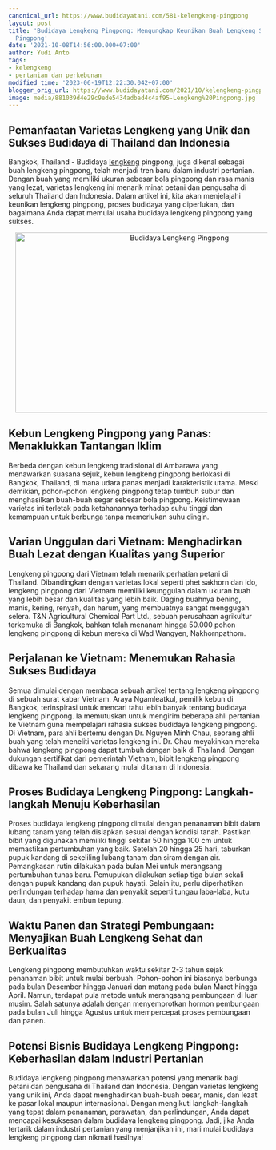 ```yaml
---
canonical_url: https://www.budidayatani.com/581-kelengkeng-pingpong
layout: post
title: 'Budidaya Lengkeng Pingpong: Mengungkap Keunikan Buah Lengkeng Seukuran Bola
  Pingpong'
date: '2021-10-08T14:56:00.000+07:00'
author: Yudi Anto
tags:
- kelengkeng
- pertanian dan perkebunan
modified_time: '2023-06-19T12:22:30.042+07:00'
blogger_orig_url: https://www.budidayatani.com/2021/10/kelengkeng-pingpong-vietnam-panen-di.html
image: media/881039d4e29c9ede5434adbad4c4af95-Lengkeng%20Pingpong.jpg
---
```

<h2>Pemanfaatan Varietas Lengkeng yang Unik dan Sukses Budidaya di Thailand dan Indonesia</h2><p>Bangkok, Thailand - Budidaya <a href="https://www.budidayatani.com/search/label/kelengkeng">lengkeng</a> pingpong, juga dikenal sebagai buah lengkeng pingpong, telah menjadi tren baru dalam industri pertanian. Dengan buah yang memiliki ukuran sebesar bola pingpong dan rasa manis yang lezat, varietas lengkeng ini menarik minat petani dan pengusaha di seluruh Thailand dan Indonesia. Dalam artikel ini, kita akan menjelajahi keunikan lengkeng pingpong, proses budidaya yang diperlukan, dan bagaimana Anda dapat memulai usaha budidaya lengkeng pingpong yang sukses.</p><div class="separator" style="clear: both; text-align: center;"><a href="https://blogger.googleusercontent.com/img/b/R29vZ2xl/AVvXsEhg6nNlWNxxTs-oCReRj6_iz67sb_ID1WDQVDfb2cq2gVDnoYMjlPPWScJAEkZXUl_mJVNO1AoNVj9BHCR3HggRkClq1xYHYSpgkIMrc09zDEElsgIi3hOszZkk1WLb849oXwXR4UKsH69y9hnZMvp1Zj1_T74z2tJXu1jT3DvfyaML3nAIyr9NqMxRsyQd/s2133/Lengkeng%20Pingpong.jpg" imageanchor="1" style="margin-left: 1em; margin-right: 1em;"><img alt="Budidaya Lengkeng Pingpong" border="0" data-original-height="1200" data-original-width="2133" height="360" src="https://blogger.googleusercontent.com/img/b/R29vZ2xl/AVvXsEhg6nNlWNxxTs-oCReRj6_iz67sb_ID1WDQVDfb2cq2gVDnoYMjlPPWScJAEkZXUl_mJVNO1AoNVj9BHCR3HggRkClq1xYHYSpgkIMrc09zDEElsgIi3hOszZkk1WLb849oXwXR4UKsH69y9hnZMvp1Zj1_T74z2tJXu1jT3DvfyaML3nAIyr9NqMxRsyQd/w640-h360/Lengkeng%20Pingpong.jpg" width="640" /></a></div><h2>Kebun Lengkeng Pingpong yang Panas: Menaklukkan Tantangan Iklim</h2><p>Berbeda dengan kebun lengkeng tradisional di Ambarawa yang menawarkan suasana sejuk, kebun lengkeng pingpong berlokasi di Bangkok, Thailand, di mana udara panas menjadi karakteristik utama. Meski demikian, pohon-pohon lengkeng pingpong tetap tumbuh subur dan menghasilkan buah-buah segar sebesar bola pingpong. Keistimewaan varietas ini terletak pada ketahanannya terhadap suhu tinggi dan kemampuan untuk berbunga tanpa memerlukan suhu dingin.</p><h2>Varian Unggulan dari Vietnam: Menghadirkan Buah Lezat dengan Kualitas yang Superior</h2><p>Lengkeng pingpong dari Vietnam telah menarik perhatian petani di Thailand. Dibandingkan dengan varietas lokal seperti phet sakhorn dan ido, lengkeng pingpong dari Vietnam memiliki keunggulan dalam ukuran buah yang lebih besar dan kualitas yang lebih baik. Daging buahnya bening, manis, kering, renyah, dan harum, yang membuatnya sangat menggugah selera. T&amp;N Agricultural Chemical Part Ltd., sebuah perusahaan agrikultur terkemuka di Bangkok, bahkan telah menanam hingga 50.000 pohon lengkeng pingpong di kebun mereka di Wad Wangyen, Nakhornpathom.</p><h2>Perjalanan ke Vietnam: Menemukan Rahasia Sukses Budidaya</h2><p>Semua dimulai dengan membaca sebuah artikel tentang lengkeng pingpong di sebuah surat kabar Vietnam. Araya Ngamleatkul, pemilik kebun di Bangkok, terinspirasi untuk mencari tahu lebih banyak tentang budidaya lengkeng pingpong. Ia memutuskan untuk mengirim beberapa ahli pertanian ke Vietnam guna mempelajari rahasia sukses budidaya lengkeng pingpong. Di Vietnam, para ahli bertemu dengan Dr. Nguyen Minh Chau, seorang ahli buah yang telah meneliti varietas lengkeng ini. Dr. Chau meyakinkan mereka bahwa lengkeng pingpong dapat tumbuh dengan baik di Thailand. Dengan dukungan sertifikat dari pemerintah Vietnam, bibit lengkeng pingpong dibawa ke Thailand dan sekarang mulai ditanam di Indonesia.</p><h2>Proses Budidaya Lengkeng Pingpong: Langkah-langkah Menuju Keberhasilan</h2><p>Proses budidaya lengkeng pingpong dimulai dengan penanaman bibit dalam lubang tanam yang telah disiapkan sesuai dengan kondisi tanah. Pastikan bibit yang digunakan memiliki tinggi sekitar 50 hingga 100 cm untuk memastikan pertumbuhan yang baik. Setelah 20 hingga 25 hari, taburkan pupuk kandang di sekeliling lubang tanam dan siram dengan air. Pemangkasan rutin dilakukan pada bulan Mei untuk merangsang pertumbuhan tunas baru. Pemupukan dilakukan setiap tiga bulan sekali dengan pupuk kandang dan pupuk hayati. Selain itu, perlu diperhatikan perlindungan terhadap hama dan penyakit seperti tungau laba-laba, kutu daun, dan penyakit embun tepung.</p><h2>Waktu Panen dan Strategi Pembungaan: Menyajikan Buah Lengkeng Sehat dan Berkualitas</h2><p>Lengkeng pingpong membutuhkan waktu sekitar 2-3 tahun sejak penanaman bibit untuk mulai berbuah. Pohon-pohon ini biasanya berbunga pada bulan Desember hingga Januari dan matang pada bulan Maret hingga April. Namun, terdapat pula metode untuk merangsang pembungaan di luar musim. Salah satunya adalah dengan menyemprotkan hormon pembungaan pada bulan Juli hingga Agustus untuk mempercepat proses pembungaan dan panen.</p><h2>Potensi Bisnis Budidaya Lengkeng Pingpong: Keberhasilan dalam Industri Pertanian</h2><p>Budidaya lengkeng pingpong menawarkan potensi yang menarik bagi petani dan pengusaha di Thailand dan Indonesia. Dengan varietas lengkeng yang unik ini, Anda dapat menghadirkan buah-buah besar, manis, dan lezat ke pasar lokal maupun internasional. Dengan mengikuti langkah-langkah yang tepat dalam penanaman, perawatan, dan perlindungan, Anda dapat mencapai kesuksesan dalam budidaya lengkeng pingpong. Jadi, jika Anda tertarik dalam industri pertanian yang menjanjikan ini, mari mulai budidaya lengkeng pingpong dan nikmati hasilnya!</p>